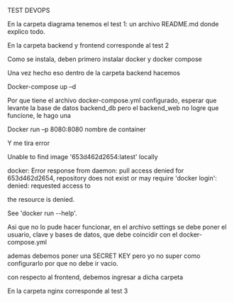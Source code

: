 TEST DEVOPS 

En la carpeta diagrama tenemos el test 1: un archivo README.md donde explico todo.

En la carpeta backend y frontend corresponde al test 2

Como se instala, deben primero instalar docker y docker compose

Una vez hecho eso dentro de la carpeta backend hacemos

Docker-compose up –d

Por que tiene el archivo docker-compose.yml configurado, esperar que levante la base de datos backend_db pero el backend_web no logre que funcione, le hago una 

Docker run –p 8080:8080 nombre de container

Y me tira error 

Unable to find image '653d462d2654:latest' locally

docker: Error response from daemon: pull access denied for 653d462d2654, repository does not exist or may require 'docker login': denied: requested access to 

the resource is denied.

See 'docker run --help'.

Asi que no lo pude hacer funcionar, en el archivo settings se debe poner el usuario, clave y bases de datos, que debe coincidir con el docker-compose.yml

ademas debemos poner una SECRET KEY pero yo no super como configurarlo por que no debe ir vacio.

con respecto al frontend, debemos ingresar a dicha carpeta 

En la carpeta nginx corresponde al test 3 
